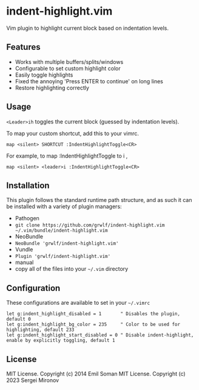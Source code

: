 indent-highlight.vim
====================

Vim plugin to highlight current block based on indentation levels.

## Features
  * Works with multiple buffers/splits/windows
  * Configurable to set custom highlight color
  * Easily toggle highlights
  * Fixed the annoying 'Press ENTER to continue' on long lines
  * Restore highlighting correctly

## Usage

`<Leader>ih` toggles the current block (guessed by indentation levels).

To map your custom shortcut, add this to your vimrc.

    map <silent> SHORTCUT :IndentHighlightToggle<CR>

For example, to map :IndentHighlightToggle to <leader>i ,

    map <silent> <leader>i :IndentHighlightToggle<CR>

## Installation

This plugin follows the standard runtime path structure, and as such it can be installed with a variety of plugin managers:

*  Pathogen
  *  `git clone https://github.com/grwlf/indent-highlight.vim ~/.vim/bundle/indent-highlight.vim`
*  NeoBundle
  *  `NeoBundle 'grwlf/indent-highlight.vim'`
*  Vundle
  *  `Plugin 'grwlf/indent-highlight.vim'`
*  manual
  *  copy all of the files into your `~/.vim` directory

## Configuration

These configurations are available to set in your `~/.vimrc`

    let g:indent_highlight_disabled = 1       " Disables the plugin, default 0
    let g:indent_highlight_bg_color = 235     " Color to be used for highlighting, default 233
    let g:indent_highlight_start_disabled = 0 " Disable indent-highlight, enable by explicitly toggling, default 1

## License

MIT License. Copyright (c) 2014 Emil Soman
MIT License. Copyright (c) 2023 Sergei Mironov
